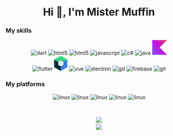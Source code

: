 <h1 align="center">Hi 👋, I'm Mister Muffin</h1>

### My skills

<p align="center">

<img src="https://www.vectorlogo.zone/logos/dartlang/dartlang-icon.svg" alt="dart" width="40" height="40"/>
<img src="https://www.vectorlogo.zone/logos/w3_html5/w3_html5-icon.svg" alt="html5" width="40" height="40"/>
<img src="https://upload.wikimedia.org/wikipedia/commons/6/62/CSS3_logo.svg" alt="html5" width="40" height="40"/>
<img src="https://upload.wikimedia.org/wikipedia/commons/9/99/Unofficial_JavaScript_logo_2.svg" alt="javascript" width="40" height="40"/>
<img src="https://static.cdnlogo.com/logos/c/27/c.svg" alt="c#" height="40" width="40"/>
<img src="https://www.vectorlogo.zone/logos/java/java-icon.svg" alt="java" width="40" height="40"/>
<img src="https://raw.githubusercontent.com/github/explore/4479d2a2c854198cb00160f8593519c14dc3b905/topics/kotlin/kotlin.png" alt="kotlin" width="40" height="40"/><br>
<img src="https://www.vectorlogo.zone/logos/flutterio/flutterio-icon.svg" alt="flutter" width="40" height="40"/>
<img src="jetpack compose icon_RGB.png" alt="compose" height="40"/>
<img src="https://upload.wikimedia.org/wikipedia/commons/9/95/Vue.js_Logo_2.svg" alt="vue" height="40" width="40"/>
<img src="https://www.vectorlogo.zone/logos/electronjs/electronjs-icon.svg" alt="electron" width="40" height="40"/>
<img src="https://godotengine.org/assets/press/icon_color.png" alt="gd" height="40" width="40"/>
<img src="https://www.vectorlogo.zone/logos/firebase/firebase-icon.svg" alt="firebase" width="40" height="40"/>
<img src="https://www.vectorlogo.zone/logos/git-scm/git-scm-icon.svg" alt="git" width="40" height="40"/>
</p>

### My platforms

<p align="center">

<img src="https://www.vectorlogo.zone/logos/linux/linux-icon.svg" alt="linux" width="40" height="40"/>
<img src="https://upload.wikimedia.org/wikipedia/commons/4/41/Fedora_icon_%282021%29.svg" alt="linux" width="40" height="40"/>
<img src="https://www.vectorlogo.zone/logos/raspberrypi/raspberrypi-icon.svg" alt="linux" width="40" height="40"/>
<img src="https://developer.android.com/images/brand/Android_Robot.svg" alt="linux" width="40" height="40"/>
<img src="https://www.vectorlogo.zone/logos/arduino/arduino-icon.svg" alt="linux" width="40" height="40"/>

</p>
<br>
<p align="center">
<a href="https://github.com/anuraghazra/github-readme-stats"><img src="https://github-readme-stats.vercel.app/api?username=mister-muffin"/></a><br>
<a href="https://github.com/anuraghazra/github-readme-stats"><img src="https://github-readme-stats.vercel.app/api/top-langs/?username=mister-muffin&layout=compact"/></a>

</p>
